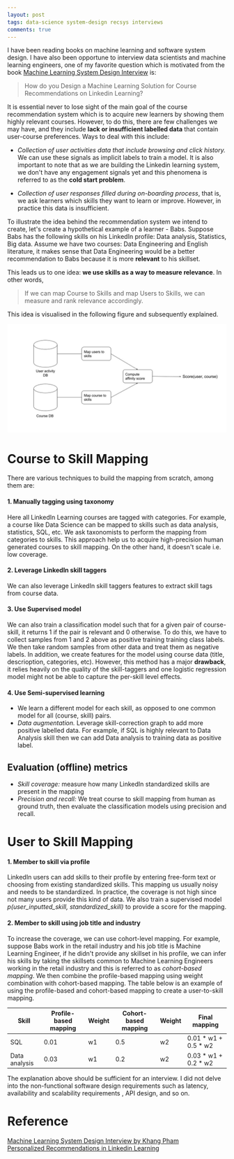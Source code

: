 ```yaml
---
layout: post
tags: data-science system-design recsys interviews
comments: true
---
```


<!-- ---
title: 'How LinkedIn Recommends Courses to Users'
author: babaniyi
comments: true
date: 2022-07-16
permalink: /posts/2022/07/designing-machine-learning-solution-for-course-recommendation

tags:
- Data Science
- ML System design
- Recommendation system
--- -->


I have been reading books on machine learning and software system design. I have also been opportune to interview data scientists and machine learning engineers, one of my favorite question which is motivated from the book [Machine Learning System Design Interview](https://www.amazon.com/Machine-Learning-Design-Interview-System/dp/B09YQWX59Z/ref=sr_1_1?qid=1658002680&refinements=p_27%3AKhang+Pham&s=books&sr=1-1) is:

<blockquote> How do you Design a Machine Learning Solution for Course Recommendations on Linkedin Learning?
</blockquote>

It is essential never to lose sight of the main goal of the course recommendation system which is to acquire new learners by showing them highly relevant courses.
However, to do this, there are few challenges we may have, and they include **lack or insufficient labelled data** that contain user-course preferences. Ways to deal with this include:

- *Collection of user activities data that include browsing and click history.* We can use these signals as implicit labels to train a model. It is also important to note that as we are building the Linkedin learning system, we don't have any engagement signals yet and this phenomena is referred to as the **cold start problem**.

- *Collection of user responses filled during on-boarding process*, that is, we ask learners which skills they want to learn or improve. However, in practice this data is insufficient.


To illustrate the idea behind the recommendation system we intend to create, let's create a hypothetical example of a learner - Babs. Suppose Babs has the following skills on his LinkedIn profile: Data analysis, Statistics, Big data. Assume we have two courses: Data Engineering and English literature, it makes sense that Data Engineering would be a better recommendation to Babs because it is more <b>relevant</b> to his skillset. 

This leads us to one idea: **we use skills as a way to measure relevance**. In other words, 

<blockquote>
If we can map Course to Skills and map Users to Skills, we can measure and rank relevance accordingly.
</blockquote>

This idea is visualised in the following figure and subsequently explained.

<img src="/images/blogs/Skill-based model.jpeg">


# Course to Skill Mapping
There are various techniques to build the mapping from scratch, among them are:

#### 1. Manually tagging using taxonomy
Here all LinkedIn Learning courses are tagged with categories. For example, a course like Data Science can be mapped to skills such as data analysis, statistics, SQL, etc. We ask taxonomists to perform the mapping from categories to skills. This approach help us to acquire high-precision human generated courses to skill mapping. On the other hand, it doesn't scale i.e. low coverage.

#### 2. Leverage LinkedIn skill taggers
We can also leverage LinkedIn skill taggers features to extract skill tags from course data.

#### 3. Use Supervised model
We can also train a classification model such that for a given pair of course-skill, it returns 1 if the pair is relevant and 0 otherwise. To do this, we have to collect samples from 1 and 2 above as positive training training class labels. We then take random samples from other data and treat them as negative labels. In addition, we create features for the model using course data (title, descrioption, categories, etc). However, this method has a major **drawback**, it relies heavily on the quality of the skill-taggers and one logistic regression model might not be able to capture the per-skill level effects.

#### 4. Use Semi-supervised learning
- We learn a different model for each skill, as opposed to one common model for all (course, skill) pairs.
- *Data augmentation.* Leverage skill-correction graph to add more positive labelled data. For example, if SQL is highly relevant to Data Analysis skill then we can add Data analysis to training data as positive label.

## Evaluation (offline) metrics
- *Skill coverage:* measure how many LinkedIn standardized skills are present in the mapping
- *Precision and recall:* We treat course to skill mapping from human as ground truth, then evaluate the classification models using precision and recall.





# User to Skill Mapping
#### 1. Member to skill via profile
LinkedIn users can add skills to their profile by entering free-form text or choosing from existing standardized skills. This mapping us usually noisy and needs to be standardized. In practice, the coverage is not high since not many users provide this kind of data. We also train a supervised model *p(user_inputted_skill, standardized_skill)* to provide a score for the mapping.

#### 2. Member to skill using job title and industry
To increase the coverage, we can use cohort-level mapping. For example, suppose Babs work in the retail industry and his job title is Machine Learning Engineer, if he didn't provide any skillset in his profile, we can infer his skills by taking the skillsets common to Machine Learning Engineers working in the retail industry and this is referred to as *cohort-based mapping*. We then combine the profile-based mapping using weight combination with cohort-based mapping. The table below is an example of using the profile-based and cohort-based mapping to create a user-to-skill mapping.


| Skill       | Profile-based mapping | Weight      | Cohort-based mapping | Weight | Final mapping |
| ----------- | ----------- | ----------- | ----------- | ----------- | ----------- |
| SQL         | 0.01    | w1 | 0.5 | w2 | 0.01 * w1 + 0.5 * w2 |
| Data analysis   | 0.03   | w1 | 0.2 | w2 | 0.03 * w1 + 0.2 * w2 |


The explanation above should be sufficient for an interview. I did not delve into the non-functional software design requirements such as latency, availability and scalability requirements , API design, and so on.


# Reference
[Machine Learning System Design Interview by Khang Pham](https://www.amazon.com/Machine-Learning-Design-Interview-System/dp/B09YQWX59Z/ref=sr_1_1?qid=1658002680&refinements=p_27%3AKhang+Pham&s=books&sr=1-1)\
[Personalized Recommendations in Linkedin Learning](https://engineering.linkedin.com/blog/2016/12/personalized-recommendations-in-linkedin-learning)
